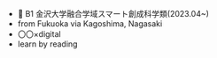 - 👋 B1 金沢大学融合学域スマート創成科学類(2023.04~)
-  from Fukuoka
  via Kagoshima, Nagasaki
- 〇〇×digital
- learn by reading
  

<!---
MAPLE0212/MAPLE0212 is a ✨ special ✨ repository because its `README.md` (this file) appears on your GitHub profile.
You can click the Preview link to take a look at your changes.
--->
